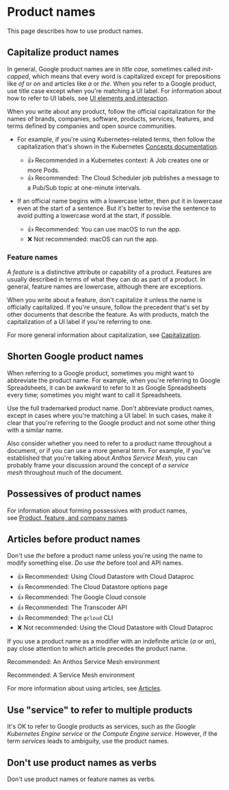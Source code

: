 # Product names

This page describes how to use product names.

## Capitalize product names

In general, Google product names are in *title case*, sometimes called *init-capped*, which means that every word is capitalized except for prepositions like *of* or *on* and articles like *a* or *the*. When you refer to a Google product, use title case except when you're matching a UI label. For information about how to refer to UI labels, see [UI elements and interaction](https://developers.google.com/style/ui-elements).

When you write about any product, follow the official capitalization for the names of brands, companies, software, products, services, features, and terms defined by companies and open source communities.

- For example, if you're using Kubernetes-related terms, then follow the capitalization that's shown in the Kubernetes [Concepts documentation](https://kubernetes.io/docs/concepts/).

  - 👍 Recommended in a Kubernetes context: A Job creates one or more Pods.
  - 👍 Recommended: The Cloud Scheduler job publishes a message to a Pub/Sub topic at one-minute intervals.

- If an official name begins with a lowercase letter, then put it in lowercase even at the start of a sentence. But it's better to revise the sentence to avoid putting a lowercase word at the start, if possible.

  - 👍 Recommended: You can use macOS to run the app.
  - ❌ Not recommended: macOS can run the app.

### Feature names

A *feature* is a distinctive attribute or capability of a product. Features are usually described in terms of what they can do as part of a product. In general, feature names are lowercase, although there are exceptions.

When you write about a feature, don't capitalize it unless the name is officially capitalized. If you're unsure, follow the precedent that's set by other documents that describe the feature. As with products, match the capitalization of a UI label if you're referring to one.

For more general information about capitalization, see [Capitalization](https://developers.google.com/style/capitalization).

## Shorten Google product names

When referring to a Google product, sometimes you might want to abbreviate the product name. For example, when you're referring to Google Spreadsheets, it can be awkward to refer to it as Google Spreadsheets every time; sometimes you might want to call it Spreadsheets.

Use the full trademarked product name. Don't abbreviate product names, except in cases where you're matching a UI label. In such cases, make it clear that you're referring to the Google product and not some other thing with a similar name.

Also consider whether you need to refer to a product name throughout a document, or if you can use a more general term. For example, if you've established that you're talking about *Anthos Service Mesh*, you can probably frame your discussion around the concept of *a service mesh* throughout much of the document.

## Possessives of product names

For information about forming possessives with product names, see [Product, feature, and company names](https://developers.google.com/style/possessives#product,-feature,-and-company-names).

## Articles before product names

Don't use *the* before a product name unless you're using the name to modify something else. *Do* use *the* before tool and API names.

- 👍 Recommended: Using Cloud Datastore with Cloud Dataproc
- 👍 Recommended: The Cloud Datastore options page
- 👍 Recommended: The Google Cloud console
- 👍 Recommended: The Transcoder API
- 👍 Recommended: The `gcloud` CLI
- ❌ Not recommended: Using the Cloud Datastore with Cloud Dataproc

If you use a product name as a modifier with an indefinite article (*a* or *an*), pay close attention to which article precedes the product name.

Recommended: An Anthos Service Mesh environment

Recommended: A Service Mesh environment

For more information about using articles, see [Articles](https://developers.google.com/style/articles).

## Use "service" to refer to multiple products

It's OK to refer to Google products as services, such as *the Google Kubernetes Engine service* or *the Compute Engine service*. However, if the term *services* leads to ambiguity, use the product names.

## Don't use product names as verbs

Don't use product names or feature names as verbs.
